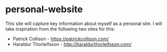 # personal-website

This site will capture key information about myself as a personal site. I will take inspiration from the following two sites for this:
- Patrick Collison - https://patrickcollison.com/ 
- Haraldur Thorleifsson - http://haraldurthorleifsson.com/